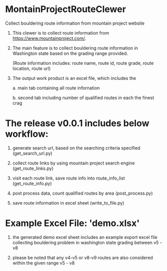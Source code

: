 # MontainProjectRouteClewer
Collect bouldering route information from mountain project website

1) This clewer is to collect route information from https://www.mountainproject.com/.

2) The main feature is to collect bouldering route information in Washington state based on the grading range provided. 

    (Route information includes: route name, route id, route grade, route location, route url)

4) The output work product is an excel file, which includes the 

    a. main tab containing all route infornation
    
    b. second tab including number of qualified routes in each the finest crag
    
    
# The release v0.0.1 includes below workflow:

1) generate search url, based on the searching criteria specified (get_search_url.py)

3) collect route links by using mountain project search engine (get_route_links.py)

5) visit each route link, save route info into route_info_list (get_route_info.py)

7) post process data, count qualified routes by area (post_process.py)

9) save route information in excel sheet (write_to_file.py)

# Example Excel File:  'demo.xlsx'
1) the generated demo excel sheet includes an example export excel file collecting bouldering problem in washington state grading between v5 - v8

3) please be noted that any v4-v5 or v8-v9 routes are also considered within the given range v5 - v8
